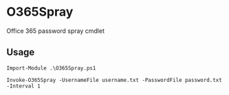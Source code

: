 # O365Spray
Office 365 password spray cmdlet 

## Usage
`Import-Module .\O365Spray.ps1`

`Invoke-O365Spray -UsernameFile username.txt -PasswordFile password.txt -Interval 1`
